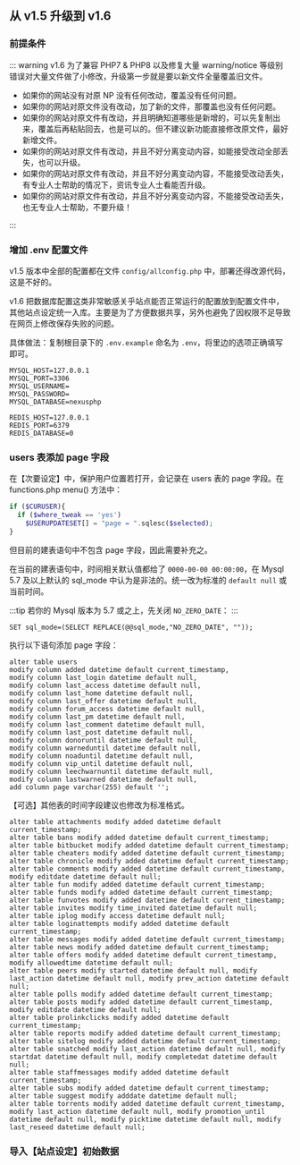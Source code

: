 ## 从 v1.5 升级到 v1.6

### 前提条件
::: warning
v1.6 为了兼容 PHP7 & PHP8 以及修复大量 warning/notice 等级别错误对大量文件做了小修改，升级第一步就是要以新文件全量覆盖旧文件。
- 如果你的网站没有对原 NP 没有任何改动，覆盖没有任何问题。
- 如果你的网站对原文件没有改动，加了新的文件，那覆盖也没有任何问题。
- 如果你的网站对原文件有改动，并且明确知道哪些是新增的，可以先复制出来，覆盖后再粘贴回去，也是可以的。但不建议新功能直接修改原文件，最好新增文件。
- 如果你的网站对原文件有改动，并且不好分离变动内容，如能接受改动全部丢失，也可以升级。
- 如果你的网站对原文件有改动，并且不好分离变动内容，不能接受改动丢失，有专业人士帮助的情况下，资讯专业人士看能否升级。
- 如果你的网站对原文件有改动，并且不好分离变动内容，不能接受改动丢失，也无专业人士帮助，不要升级！

:::

### 增加 .env 配置文件

v1.5 版本中全部的配置都在文件 `config/allconfig.php` 中，部署还得改源代码，这是不好的。  

v1.6 把数据库配置这类非常敏感关乎站点能否正常运行的配置放到配置文件中，其他站点设定统一入库。主要是为了方便数据共享，另外也避免了因权限不足导致在网页上修改保存失败的问题。

具体做法：复制根目录下的 `.env.example` 命名为 `.env`，将里边的选项正确填写即可。

```
MYSQL_HOST=127.0.0.1
MYSQL_PORT=3306
MYSQL_USERNAME=
MYSQL_PASSWORD=
MYSQL_DATABASE=nexusphp

REDIS_HOST=127.0.0.1
REDIS_PORT=6379
REDIS_DATABASE=0
```
### users 表添加  page 字段
在【次要设定】中，保护用户位置若打开，会记录在 users 表的 page 字段。在 functions.php menu() 方法中：
```php
if ($CURUSER){
  if ($where_tweak == 'yes')
    $USERUPDATESET[] = "page = ".sqlesc($selected);
}
```
但目前的建表语句中不包含 page 字段，因此需要补充之。

在当前的建表语句中，时间相关默认值都给了 `0000-00-00 00:00:00`，在 Mysql 5.7 及以上默认的 sql_mode 中认为是非法的。统一改为标准的 `default null` 或当前时间。

:::tip
若你的 Mysql 版本为 5.7 或之上，先关闭 `NO_ZERO_DATE`：
:::
```
SET sql_mode=(SELECT REPLACE(@@sql_mode,"NO_ZERO_DATE", ""));
```

执行以下语句添加 page 字段：
```
alter table users
modify column added datetime default current_timestamp,
modify column last_login datetime default null,
modify column last_access datetime default null,
modify column last_home datetime default null,
modify column last_offer datetime default null,
modify column forum_access datetime default null,
modify column last_pm datetime default null,
modify column last_comment datetime default null,
modify column last_post datetime default null,
modify column donoruntil datetime default null,
modify column warneduntil datetime default null,
modify column noaduntil datetime default null,
modify column vip_until datetime default null,
modify column leechwarnuntil datetime default null,
modify column lastwarned datetime default null,
add column page varchar(255) default '';
```

【可选】其他表的时间字段建议也修改为标准格式。
```
alter table attachments modify added datetime default current_timestamp;
alter table bans modify added datetime default current_timestamp;
alter table bitbucket modify added datetime default current_timestamp;
alter table cheaters modify added datetime default current_timestamp;
alter table chronicle modify added datetime default current_timestamp;
alter table comments modify added datetime default current_timestamp, modify editdate datetime default null;
alter table fun modify added datetime default current_timestamp;
alter table funds modify added datetime default current_timestamp;
alter table funvotes modify added datetime default current_timestamp;
alter table invites modify time_invited datetime default null;
alter table iplog modify access datetime default null;
alter table loginattempts modify added datetime default current_timestamp;
alter table messages modify added datetime default current_timestamp;
alter table news modify added datetime default current_timestamp;
alter table offers modify added datetime default current_timestamp, modify allowedtime datetime default null;
alter table peers modify started datetime default null, modify last_action datetime default null, modify prev_action datetime default null;
alter table polls modify added datetime default current_timestamp;
alter table posts modify added datetime default current_timestamp, modify editdate datetime default null;
alter table prolinkclicks modify added datetime default current_timestamp;
alter table reports modify added datetime default current_timestamp;
alter table sitelog modify added datetime default current_timestamp;
alter table snatched modify last_action datetime default null, modify startdat datetime default null, modify completedat datetime default null;
alter table staffmessages modify added datetime default current_timestamp;
alter table subs modify added datetime default current_timestamp;
alter table suggest modify adddate datetime default null;
alter table torrents modify added datetime default current_timestamp, modify last_action datetime default null, modify promotion_until datetime default null, modify picktime datetime default null, modify last_reseed datetime default null;
```

### 导入【站点设定】初始数据



